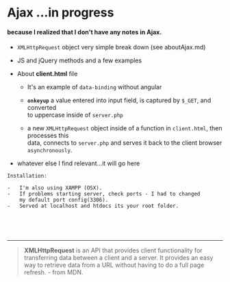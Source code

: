 # Ajax  ...in progress

#### because I realized that I don't have any notes in Ajax.


-  `XMLHttpRequest` object very simple break down (see aboutAjax.md)
-  JS and jQuery methods and a few examples
-  About __client.html__ file

	-  It's an example of `data-binding` without angular

	- __`onkeyup`__ a value entered into input field, is captured by `$_GET`, and converted   
	    to uppercase inside of `server.php`   

	-  a new `XMLHttpRequest` object inside of a function in `client.html`, then processes this         
           data, connects to `server.php` and serves it back to the client browser `asynchronously`.   	
	 
	 
-  whatever else I find relevant...it will go here

```
Installation:

-   I'm also using XAMPP (OSX).  
-   If problems starting server, check ports - I had to changed   
    my default port config(3306).    
-   Served at localhost and htdocs its your root folder.    

	
```

<br />
<hr />

> **XMLHttpRequest** is an API that provides client functionality for transferring data between a client and a server. 
> It provides an easy way to retrieve data from a URL without having to do a full page refresh. - from MDN. 
